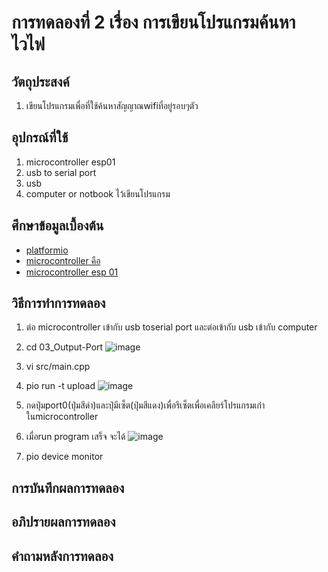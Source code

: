 # การทดลองที่ 2 เรื่อง การเขียนโปรแกรมค้นหาไวไฟ
## วัตถุประสงค์
1. เขียนโปรแกรมเพื่อที่ใช้ค้นหาสัญญาณwifiที่อยู่รอบๆตัว
## อุปกรณ์ที่ใช้
1. microcontroller esp01
2. usb to serial port
3. usb
4. computer or notbook ไว้เขียนโปรแกรม
## ศึกษาข้อมูลเบื้องต้น
* [platformio](https://platformio.org/)
* [microcontroller คือ](https://thiti.dev/blog/28/)
* [microcontroller esp 01](http://fitrox.lnwshop.com/article/28/esp8266-ตอนที่-1-รู้จักกับ-esp8266)
## วิธีการทำการทดลอง
1. ต่อ microcontroller เข้ากับ usb toserial port และต่อเข้ากับ usb เข้ากับ computer
2. cd 03_Output-Port
![image](https://user-images.githubusercontent.com/80880831/112257150-f34fac00-8c96-11eb-8cf1-2af648d0ee9b.jpeg)
3. vi src/main.cpp

4. pio run -t upload
![image](https://user-images.githubusercontent.com/80880831/112257604-b801ad00-8c97-11eb-923f-02f7731540f3.jpeg)
5. กดปุ่มport0(ปุ่มสีดำ)และปุ่มีเซ็ต(ปุ่มสีแดง)เพื่อรีเซ็ตเพื่อเคลียร์โปรแกรมเก่าในmicrocontroller
6. เมื่อrun program เสร็จ จะได้
![image](https://user-images.githubusercontent.com/80880831/112257650-ce0f6d80-8c97-11eb-964a-9a1e125db422.jpeg)
7. pio device monitor

## การบันทึกผลการทดลอง

## อภิปรายผลการทดลอง

## คำถามหลังการทดลอง
